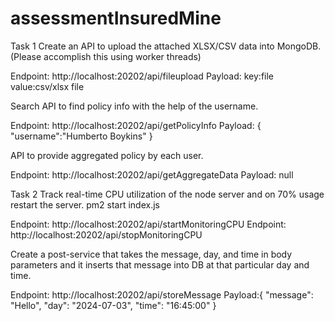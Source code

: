 # assessmentInsuredMine
Task 1
Create an API  to upload the attached XLSX/CSV data into MongoDB. (Please accomplish this using worker threads)

Endpoint: http://localhost:20202/api/fileupload
Payload: 
    key:file
    value:csv/xlsx file


Search API to find policy info with the help of the username.

Endpoint: http://localhost:20202/api/getPolicyInfo
Payload: 
        {
            "username":"Humberto Boykins"
        }
    

API to provide aggregated policy by each user.

Endpoint: http://localhost:20202/api/getAggregateData
Payload: null

Task 2
Track real-time CPU utilization of the node server and on 70% usage restart the server.
pm2 start index.js

Endpoint: http://localhost:20202/api/startMonitoringCPU
Endpoint: http://localhost:20202/api/stopMonitoringCPU


Create a post-service that takes the message, day, and time in body parameters and it inserts that message into DB at that particular day and time.

Endpoint: http://localhost:20202/api/storeMessage
Payload:{
    "message": "Hello",
    "day": "2024-07-03",
    "time": "16:45:00"
}

